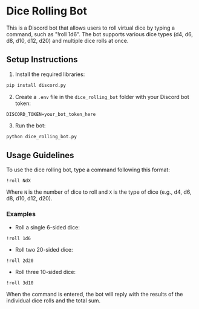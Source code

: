 # Dice Rolling Bot

This is a Discord bot that allows users to roll virtual dice by typing a command, such as "!roll 1d6". The bot supports various dice types (d4, d6, d8, d10, d12, d20) and multiple dice rolls at once.

## Setup Instructions

1. Install the required libraries:

```bash
pip install discord.py
```

2. Create a `.env` file in the `dice_rolling_bot` folder with your Discord bot token:

```
DISCORD_TOKEN=your_bot_token_here
```

3. Run the bot:

```bash
python dice_rolling_bot.py
```

## Usage Guidelines

To use the dice rolling bot, type a command following this format:

```
!roll NdX
```

Where `N` is the number of dice to roll and `X` is the type of dice (e.g., d4, d6, d8, d10, d12, d20).

### Examples

- Roll a single 6-sided dice:

```
!roll 1d6
```

- Roll two 20-sided dice:

```
!roll 2d20
```

- Roll three 10-sided dice:

```
!roll 3d10
```

When the command is entered, the bot will reply with the results of the individual dice rolls and the total sum.